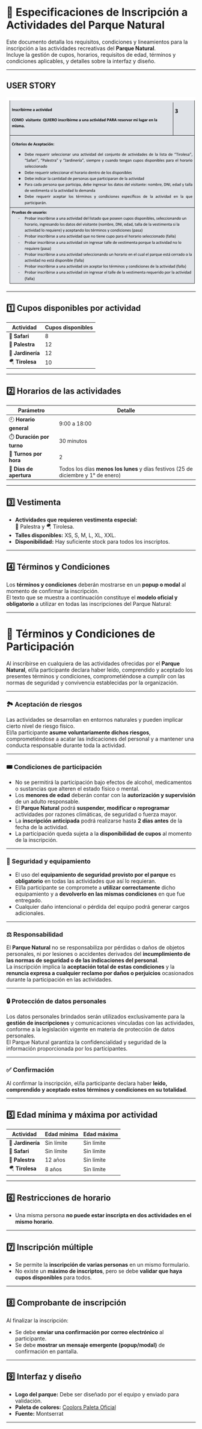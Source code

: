 # 🌿 Especificaciones de Inscripción a Actividades del Parque Natural

Este documento detalla los requisitos, condiciones y lineamientos para la inscripción a las actividades recreativas del **Parque Natural**.  
Incluye la gestión de cupos, horarios, requisitos de edad, términos y condiciones aplicables, y detalles sobre la interfaz y diseño.

---
## USER STORY
![user-story](user-story.png)

---

## 1️⃣ Cupos disponibles por actividad

| Actividad   | Cupos disponibles |
|--------------|------------------|
| 🐾 **Safari**       | 8  |
| 🧗 **Palestra**     | 12 |
| 🌱 **Jardinería**   | 12 |
| 🪂 **Tirolesa**     | 10 |

---

## 2️⃣ Horarios de las actividades

| Parámetro | Detalle |
|------------|----------|
| 🕘 **Horario general** | 9:00 a 18:00 |
| ⏱️ **Duración por turno** | 30 minutos |
| 🔁 **Turnos por hora** | 2 |
| 📅 **Días de apertura** | Todos los días **menos los lunes** y días festivos (25 de diciembre y 1° de enero) |

---

## 3️⃣ Vestimenta

- **Actividades que requieren vestimenta especial:**  
  🧗 Palestra y 🪂 Tirolesa.  
- **Talles disponibles:** XS, S, M, L, XL, XXL.  
- **Disponibilidad:** Hay suficiente stock para todos los inscriptos.  

---

## 4️⃣ Términos y Condiciones

Los **términos y condiciones** deberán mostrarse en un **popup o modal** al momento de confirmar la inscripción.  
El texto que se muestra a continuación constituye el **modelo oficial y obligatorio** a utilizar en todas las inscripciones del Parque Natural:

---

# 📜 Términos y Condiciones de Participación

Al inscribirse en cualquiera de las actividades ofrecidas por el **Parque Natural**, el/la participante declara haber leído, comprendido y aceptado los presentes términos y condiciones, comprometiéndose a cumplir con las normas de seguridad y convivencia establecidas por la organización.

---

### 🏞️ Aceptación de riesgos  
Las actividades se desarrollan en entornos naturales y pueden implicar cierto nivel de riesgo físico.  
El/la participante **asume voluntariamente dichos riesgos**, comprometiéndose a acatar las indicaciones del personal y a mantener una conducta responsable durante toda la actividad.

---

### 🎟️ Condiciones de participación  

- No se permitirá la participación bajo efectos de alcohol, medicamentos o sustancias que alteren el estado físico o mental.  
- Los **menores de edad** deberán contar con la **autorización y supervisión** de un adulto responsable.  
- El **Parque Natural** podrá **suspender, modificar o reprogramar** actividades por razones climáticas, de seguridad o fuerza mayor.  
- La **inscripción anticipada** podrá realizarse hasta **2 días antes** de la fecha de la actividad.  
- La participación queda sujeta a la **disponibilidad de cupos** al momento de la inscripción.

---

### 🦺 Seguridad y equipamiento  

- El uso del **equipamiento de seguridad provisto por el parque** es **obligatorio** en todas las actividades que así lo requieran.  
- El/la participante se compromete a **utilizar correctamente** dicho equipamiento y a **devolverlo en las mismas condiciones** en que fue entregado.  
- Cualquier daño intencional o pérdida del equipo podrá generar cargos adicionales.

---

### ⚖️ Responsabilidad  

El **Parque Natural** no se responsabiliza por pérdidas o daños de objetos personales, ni por lesiones o accidentes derivados del **incumplimiento de las normas de seguridad o de las indicaciones del personal**.  
La inscripción implica la **aceptación total de estas condiciones** y la **renuncia expresa a cualquier reclamo por daños o perjuicios** ocasionados durante la participación en las actividades.

---

### 🔒 Protección de datos personales  

Los datos personales brindados serán utilizados exclusivamente para la **gestión de inscripciones** y comunicaciones vinculadas con las actividades, conforme a la legislación vigente en materia de protección de datos personales.  
El Parque Natural garantiza la confidencialidad y seguridad de la información proporcionada por los participantes.

---

### ✅ Confirmación  

Al confirmar la inscripción, el/la participante declara haber **leído, comprendido y aceptado estos términos y condiciones en su totalidad**.

---

## 5️⃣ Edad mínima y máxima por actividad

| Actividad | Edad mínima | Edad máxima |
|------------|--------------|--------------|
| 🌱 **Jardinería** | Sin límite | Sin límite |
| 🐾 **Safari** | Sin límite | Sin límite |
| 🧗 **Palestra** | 12 años | Sin límite |
| 🪂 **Tirolesa** | 8 años | Sin límite |

---

## 6️⃣ Restricciones de horario
- Una misma persona **no puede estar inscripta en dos actividades en el mismo horario**.

---

## 7️⃣ Inscripción múltiple

- Se permite la **inscripción de varias personas** en un mismo formulario.  
- No existe un **máximo de inscriptos**, pero se debe **validar que haya cupos disponibles** para todos.

---

## 8️⃣ Comprobante de inscripción

Al finalizar la inscripción:
- Se debe **enviar una confirmación por correo electrónico** al participante.  
- Se debe **mostrar un mensaje emergente (popup/modal)** de confirmación en pantalla.  

---

## 9️⃣ Interfaz y diseño

- **Logo del parque:** Debe ser diseñado por el equipo y enviado para validación.  
- **Paleta de colores:** [Coolors Paleta Oficial](https://coolors.co/134611-3e8914-3da35d-96e072-e8fccf)  
- **Fuente:** Montserrat  

---


